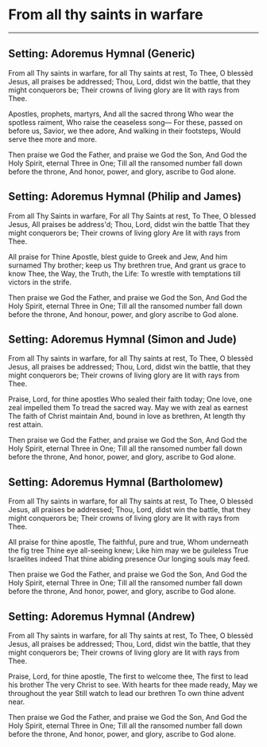 # From all thy saints in warfare

***

## Setting: Adoremus Hymnal (Generic)

From all Thy saints in warfare, 
for all Thy saints at rest,
To Thee, O blessèd Jesus, 
all praises be addressed;
Thou, Lord, didst win the battle, 
that they might conquerors be;
Their crowns of living glory 
are lit with rays from Thee.

Apostles, prophets, martyrs,
And all the sacred throng
Who wear the spotless raiment,
Who raise the ceaseless song—
For these, passed on before us,
Savior, we thee adore,
And walking in their footsteps,
Would serve thee more and more.

Then praise we God the Father,
and praise we God the Son,
And God the Holy Spirit,
eternal Three in One;
Till all the ransomed number
fall down before the throne,
And honor, power, and glory,
ascribe to God alone.

## Setting: Adoremus Hymnal (Philip and James)

From all Thy Saints in warfare,
For all Thy Saints at rest,
To Thee, O blessed Jesus,
All praises be address'd;
Thou, Lord, didst win the battle
That they might conquerors be;
Their crowns of living glory
Are lit with rays from Thee.

All praise for Thine Apostle, 
blest guide to Greek and Jew,
And him surnamed Thy brother; 
keep us Thy brethren true,
And grant us grace to know Thee, 
the Way, the Truth, the Life:
To wrestle with temptations 
till victors in the strife.

Then praise we God the Father, 
and praise we God the Son,
And God the Holy Spirit, 
eternal Three in One;
Till all the ransomed number 
fall down before the throne,
And honour, power, and glory 
ascribe to God alone.

## Setting: Adoremus Hymnal (Simon and Jude)

From all Thy saints in warfare, 
for all Thy saints at rest,
To Thee, O blessèd Jesus, 
all praises be addressed;
Thou, Lord, didst win the battle, 
that they might conquerors be;
Their crowns of living glory 
are lit with rays from Thee.

Praise, Lord, for thine apostles 
Who sealed their faith today;
One love, one zeal impelled them 
To tread the sacred way.
May we with zeal as earnest 
The faith of Christ maintain 
And, bound in love as brethren,
 At length thy rest attain.

Then praise we God the Father,
and praise we God the Son,
And God the Holy Spirit,
eternal Three in One;
Till all the ransomed number
fall down before the throne,
And honor, power, and glory,
ascribe to God alone.

## Setting: Adoremus Hymnal (Bartholomew)

From all Thy saints in warfare, 
for all Thy saints at rest,
To Thee, O blessèd Jesus, 
all praises be addressed;
Thou, Lord, didst win the battle, 
that they might conquerors be;
Their crowns of living glory 
are lit with rays from Thee.

All praise for thine apostle,
The faithful, pure and true,
Whom underneath the fig tree
Thine eye all-seeing knew;
Like him may we be guileless
True Israelites indeed
That thine abiding presence
Our longing souls may feed.

Then praise we God the Father,
and praise we God the Son,
And God the Holy Spirit,
eternal Three in One;
Till all the ransomed number
fall down before the throne,
And honor, power, and glory,
ascribe to God alone.

## Setting: Adoremus Hymnal (Andrew)

From all Thy saints in warfare, 
for all Thy saints at rest,
To Thee, O blessèd Jesus, 
all praises be addressed;
Thou, Lord, didst win the battle, 
that they might conquerors be;
Their crowns of living glory 
are lit with rays from Thee.

Praise, Lord, for thine apostle,
The first to welcome thee,
The first to lead his brother
The very Christ to see.
With hearts for thee made ready,
May we throughout the year
Still watch to lead our brethren
To own thine advent near.

Then praise we God the Father,
and praise we God the Son,
And God the Holy Spirit,
eternal Three in One;
Till all the ransomed number
fall down before the throne,
And honor, power, and glory,
ascribe to God alone.